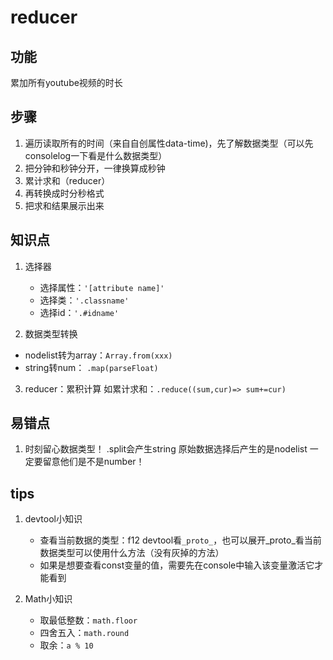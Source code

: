 # reducer
## 功能
累加所有youtube视频的时长

## 步骤
1. 遍历读取所有的时间（来自自创属性data-time)，先了解数据类型（可以先consolelog一下看是什么数据类型）
2. 把分钟和秒钟分开，一律换算成秒钟
3. 累计求和（reducer）
4. 再转换成时分秒格式
5. 把求和结果展示出来

## 知识点
1. 选择器
    - 选择属性：`'[attribute name]'`
    - 选择类：`'.classname'`
    - 选择id：`'.#idname'`

2. 数据类型转换
- nodelist转为array：`Array.from(xxx)`
- string转num： `.map(parseFloat)`

3. reducer：累积计算
如累计求和：`.reduce((sum,cur)=> sum+=cur)`

## 易错点
1. 时刻留心数据类型！
.split会产生string
原始数据选择后产生的是nodelist
一定要留意他们是不是number！

## tips
1. devtool小知识
    - 查看当前数据的类型：f12 devtool看`_proto_`，也可以展开_proto_看当前数据类型可以使用什么方法（没有灰掉的方法）
    - 如果是想要查看const变量的值，需要先在console中输入该变量激活它才能看到

2. Math小知识
    - 取最低整数：`math.floor`
    - 四舍五入：`math.round`
    - 取余：`a % 10`


